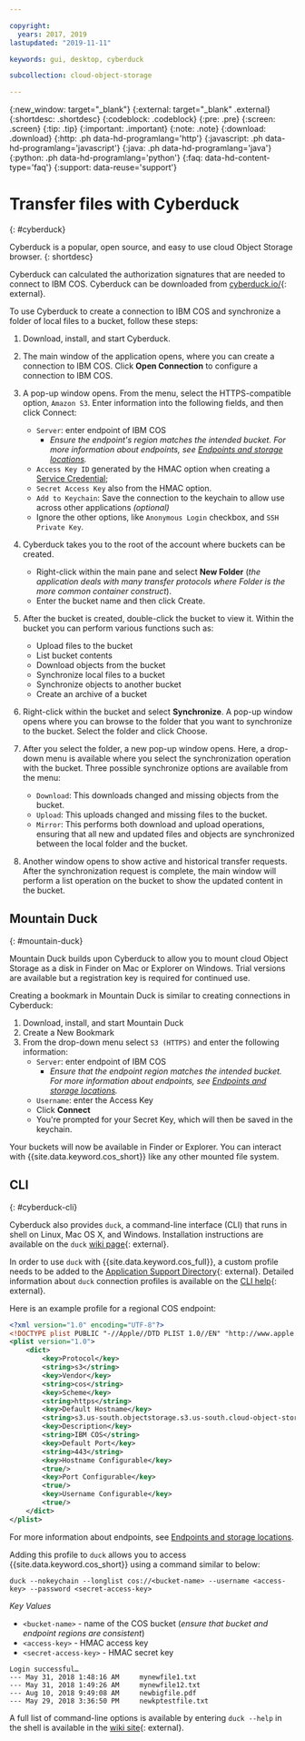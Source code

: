 ```yaml
---

copyright:
  years: 2017, 2019
lastupdated: "2019-11-11"

keywords: gui, desktop, cyberduck

subcollection: cloud-object-storage

---
```

{:new_window: target="_blank"}
{:external: target="_blank" .external}
{:shortdesc: .shortdesc}
{:codeblock: .codeblock}
{:pre: .pre}
{:screen: .screen}
{:tip: .tip}
{:important: .important}
{:note: .note}
{:download: .download} 
{:http: .ph data-hd-programlang='http'} 
{:javascript: .ph data-hd-programlang='javascript'} 
{:java: .ph data-hd-programlang='java'} 
{:python: .ph data-hd-programlang='python'}
{:faq: data-hd-content-type='faq'}
{:support: data-reuse='support'}

# Transfer files with Cyberduck
{: #cyberduck}

Cyberduck is a popular, open source, and easy to use cloud Object Storage browser.
{: shortdesc}

Cyberduck can calculated the authorization signatures that are needed to connect to IBM COS. Cyberduck can be downloaded from [cyberduck.io/](https://cyberduck.io/){: external}.

To use Cyberduck to create a connection to IBM COS and synchronize a folder of local files to a bucket, follow these steps:

 1. Download, install, and start Cyberduck.
 2. The main window of the application opens, where you can create a connection to IBM COS. Click **Open Connection** to configure a connection to IBM COS.
 3. A pop-up window opens. From the menu, select the HTTPS-compatible option, `Amazon S3`. Enter information into the following fields, and then click Connect:

    * `Server`: enter endpoint of IBM COS
        * *Ensure the endpoint's region matches the intended bucket. For more information about endpoints, see [Endpoints and storage locations](/docs/cloud-object-storage?topic=cloud-object-storage-endpoints#endpoints).*
    * `Access Key ID` generated by the HMAC option when creating a [Service Credential](/docs/cloud-object-storage/iam?topic=cloud-object-storage-service-credentials);
    * `Secret Access Key` also from the HMAC option.
    * `Add to Keychain`: Save the connection to the keychain to allow use across other applications *(optional)*
    * Ignore the other options, like `Anonymous Login` checkbox, and `SSH Private Key`.

 4. Cyberduck takes you to the root of the account where buckets can be created.
    * Right-click within the main pane and select **New Folder** (*the application deals with many transfer protocols where Folder is the more common container construct*).
    * Enter the bucket name and then click Create.
 5. After the bucket is created, double-click the bucket to view it. Within the bucket you can perform various functions such as:
    * Upload files to the bucket
    * List bucket contents
    * Download objects from the bucket
    * Synchronize local files to a bucket
    * Synchronize objects to another bucket
    * Create an archive of a bucket
 6. Right-click within the bucket and select **Synchronize**. A pop-up window opens where you can browse to the folder that you want to synchronize to the bucket. Select the folder and click Choose.
 7. After you select the folder, a new pop-up window opens. Here, a drop-down menu is available where you select the synchronization operation with the bucket. Three possible synchronize options are available from the menu:

    * `Download`: This downloads changed and missing objects from the bucket.
    * `Upload`: This uploads changed and missing files to the bucket.
    * `Mirror`: This performs both download and upload operations, ensuring that all new and updated files and objects are synchronized between the local folder and the bucket.

 8. Another window opens to show active and historical transfer requests. After the synchronization request is complete, the main window will perform a list operation on the bucket to show the updated content in the bucket.

## Mountain Duck
{: #mountain-duck}

Mountain Duck builds upon Cyberduck to allow you to mount cloud Object Storage as a disk in Finder on Mac or Explorer on Windows. Trial versions are available but a registration key is required for continued use.

Creating a bookmark in Mountain Duck is similar to creating connections in Cyberduck:

1. Download, install, and start Mountain Duck
2. Create a New Bookmark
3. From the drop-down menu select `S3 (HTTPS)` and enter the following information:
    * `Server`: enter endpoint of IBM COS 
        * *Ensure that the endpoint region matches the intended bucket. For more information about endpoints, see [Endpoints and storage locations](/docs/cloud-object-storage?topic=cloud-object-storage-endpoints#endpoints).*
    * `Username`: enter the Access Key
    * Click **Connect**
    * You're prompted for your Secret Key, which will then be saved in the keychain.

Your buckets will now be available in Finder or Explorer. You can interact with {{site.data.keyword.cos_short}} like any other mounted file system.

## CLI
{: #cyberduck-cli}

Cyberduck also provides `duck`, a command-line interface (CLI) that runs in shell on Linux, Mac OS X, and Windows. Installation instructions are available on the `duck` [wiki page](https://trac.cyberduck.io/wiki/help/en/howto/cli#Installation){: external}.

In order to use `duck` with {{site.data.keyword.cos_full}}, a custom profile needs to be added to the [Application Support Directory](https://trac.cyberduck.io/wiki/help/en/howto/cli#Profiles){: external}. Detailed information about `duck` connection profiles is available on the [CLI help](https://trac.cyberduck.io/wiki/help/en/howto/profiles){: external}.

Here is an example profile for a regional COS endpoint:

```xml
<?xml version="1.0" encoding="UTF-8"?>
<!DOCTYPE plist PUBLIC "-//Apple//DTD PLIST 1.0//EN" "http://www.apple.com/DTDs/PropertyList-1.0.dtd">
<plist version="1.0">
    <dict>
        <key>Protocol</key>
        <string>s3</string>
        <key>Vendor</key>
        <string>cos</string>
        <key>Scheme</key>
        <string>https</string>
	    <key>Default Hostname</key>
	    <string>s3.us-south.objectstorage.s3.us-south.cloud-object-storage.appdomain.cloud.net</string>
        <key>Description</key>
        <string>IBM COS</string>
        <key>Default Port</key>
        <string>443</string>
        <key>Hostname Configurable</key>
        <true/>
        <key>Port Configurable</key>
        <true/>
        <key>Username Configurable</key>
        <true/>
    </dict>
</plist>
```

For more information about endpoints, see [Endpoints and storage locations](/docs/cloud-object-storage?topic=cloud-object-storage-endpoints#endpoints).

Adding this profile to `duck` allows you to access {{site.data.keyword.cos_short}} using a command similar to below:

```
duck --nokeychain --longlist cos://<bucket-name> --username <access-key> --password <secret-access-key>
```

*Key Values*
* `<bucket-name>` - name of the COS bucket (*ensure that bucket and endpoint regions are consistent*)
* `<access-key>` - HMAC access key
* `<secret-access-key>` - HMAC secret key

```
Login successful…
---	May 31, 2018 1:48:16 AM		mynewfile1.txt
---	May 31, 2018 1:49:26 AM		mynewfile12.txt
---	Aug 10, 2018 9:49:08 AM		newbigfile.pdf
---	May 29, 2018 3:36:50 PM		newkptestfile.txt
```

A full list of command-line options is available by entering `duck --help` in the shell is available in the [wiki site](https://trac.cyberduck.io/wiki/help/en/howto/cli#Usage){: external}.
